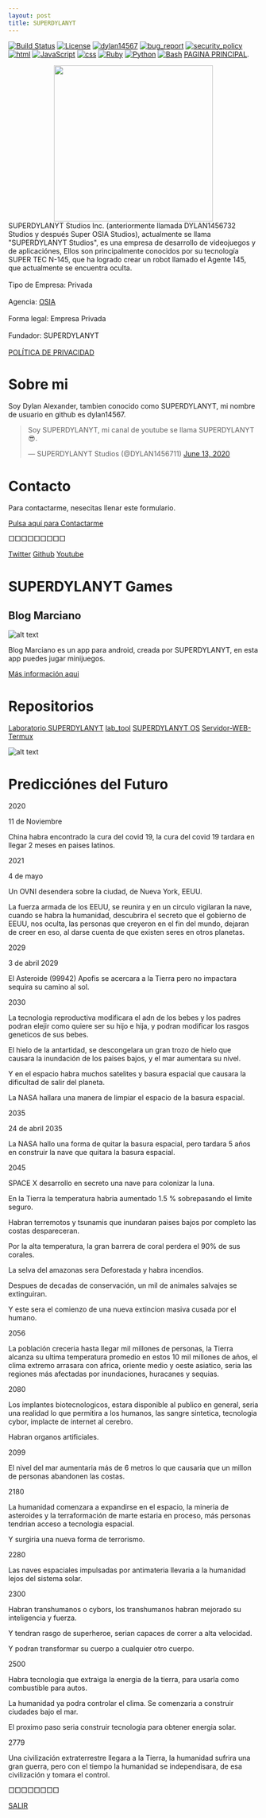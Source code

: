 ```yaml
---
layout: post
title: SUPERDYLANYT
---
```


[![Build Status](https://img.shields.io/github/stars/dylan14567/SUPERDYLANYT-OS.svg)](https://github.com/dylan14567/Laboratorio-SUPERDYLANYT)
[![License](https://img.shields.io/github/license/dylan14567/Laboratorio-SUPERDYLANYT.svg)](https://github.com/dylan14567/Laboratorio-SUPERDYLANYT/blob/master/LICENSE)
[![dylan14567](https://img.shields.io/badge/author-dylan14567-green.svg)](https://github.com/dylan14567)
[![bug_report](https://img.shields.io/badge/bug-report-red.svg)](https://github.com/dylan14567/Laboratorio-SUPERDYLANYT/blob/master/.github/ISSUE_TEMPLATE/bug_report.md)
[![security_policy](https://img.shields.io/badge/security-policy-cyan.svg)](https://github.com/dylan14567/Laboratorio-SUPERDYLANYT/blob/master/.github/SECURITY.md)
[![html](https://img.shields.io/badge/language-html%20-red.svg)](https://www.w3.org/html/)
[![JavaScript](https://img.shields.io/badge/language-JavaScript%20-yellow.svg)](https://es.wikipedia.org/wiki/JavaScript)
[![css](https://img.shields.io/badge/language-css%20-cyan.svg)](https://www.w3.org/Style/CSS/)
[![Ruby](https://img.shields.io/badge/language-Ruby-red.svg)](https://www.ruby-lang.org/)
[![Python](https://img.shields.io/badge/language-Python%20-yellow.svg)](https://www.python.org)
[![Bash](https://img.shields.io/badge/language-Bash-blue.svg)](https://www.gnu.org/software/bash/)
[PAGINA PRINCIPAL](./index.html).


<div class="separator" style="clear: both; text-align: center;">
<a href="https://1.bp.blogspot.com/-ypd7lQEm_BQ/Xok6vl64NYI/AAAAAAAAF84/xNCf39_o9DI5BiPQ-_9H_Iq83xl7FjG7ACLcBGAsYHQ/s1600/1586051713120.png" imageanchor="1" style="margin-left: 1em; margin-right: 1em;"><img border="0" data-original-height="530" data-original-width="540" height="314" src="https://1.bp.blogspot.com/-ypd7lQEm_BQ/Xok6vl64NYI/AAAAAAAAF84/xNCf39_o9DI5BiPQ-_9H_Iq83xl7FjG7ACLcBGAsYHQ/s320/1586051713120.png" width="320" /></a></div>
<div class="separator" style="clear: both; text-align: left;">
SUPERDYLANYT Studios Inc. (anteriormente llamada DYLAN1456732 Studios y después Super OSIA Studios), actualmente se llama "SUPERDYLANYT Studios", es una empresa de desarrollo de videojuegos y de aplicaciónes, Ellos son principalmente conocidos por su tecnología SUPER TEC N-145, que ha logrado crear un robot llamado el Agente 145, que actualmente se encuentra oculta.</div>
<br />
Tipo de Empresa: Privada<br />
<br />
Agencia: <a href="https://superdylanyt.blogspot.com/2020/04/organizacion-superdylanyt-de.html">OSIA</a><br />
<br />
Forma legal: Empresa Privada<br />
<br />
Fundador: SUPERDYLANYT<br />
<br />
<a href="../POLÍTICA-DE-PRIVACIDAD">POLÍTICA DE PRIVACIDAD</a>

# Sobre mi 

Soy Dylan Alexander, tambien conocido como SUPERDYLANYT,
mi nombre de usuario en github es dylan14567.

<blockquote class="twitter-tweet"><p lang="en" dir="ltr">Soy SUPERDYLANYT, mi canal de youtube se llama SUPERDYLANYT 😎.</p>&mdash; SUPERDYLANYT Studios (@DYLAN1456711) <a href="https://twitter.com/DYLAN1456711/status/1271912696888393728?ref_src=twsrc%5Etfw">June 13, 2020</a></blockquote> <script async src="https://platform.twitter.com/widgets.js" charset="utf-8"></script>

# Contacto

Para contactarme, nesecitas llenar este formulario.

<div class="share">
  <a href="contacto" class="contact">Pulsa aquí para Contactarme</a>
</div>

□□□□□□□□□

<div class="share">
  <a href="https://twitter.com/DYLAN1456711" class="tw">Twitter</a>
  <a href="https://github.com/dylan14567" class="git">Github</a>
  <a href="https://www.youtube.com/channel/UCXZow-eof6WFmu4armVahAA" class="yt">Youtube</a>
</div>

# SUPERDYLANYT Games

## Blog Marciano

![alt text](https://dylan14567.github.io/Laboratorio-SUPERDYLANYT/img/20200405_092941.jpg)

Blog Marciano es un app para android, creada por SUPERDYLANYT, en esta app puedes jugar minijuegos.

<a href="Articulos/blogmarciano">Más información aqui</a>

# Repositorios


<div class="share">
  <a href="https://github.com/dylan14567/Laboratorio-SUPERDYLANYT" class="git">Laboratorio SUPERDYLANYT</a>
  <a href="https://github.com/dylan14567/lab_tool" class="git">lab_tool</a>
  <a href="https://github.com/dylan14567/SUPERDYLANYT-OS" class="git">SUPERDYLANYT OS</a>
  <a href="https://github.com/dylan14567/Servidor-WEB-Termux" class="git">Servidor-WEB-Termux</a>
</div>

![alt text](https://raw.githubusercontent.com/dylan14567/Laboratorio-SUPERDYLANYT/master/img/20200614_105850.jpg)

# Predicciónes del Futuro

2020

11 de Noviembre

China habra encontrado la cura del covid 19, la cura del covid 19 tardara en llegar 2 meses en paises latinos.

2021

4 de mayo 

Un OVNI desendera sobre la ciudad, de Nueva York, EEUU.

La fuerza armada de los EEUU, se reunira y en un circulo vigilaran la nave, cuando se habra la humanidad, descubrira el secreto que el gobierno de EEUU, nos oculta, las personas que creyeron en el fin del mundo, dejaran de creer en eso, al darse cuenta de que existen seres en otros planetas.

2029

3 de abril 2029

El Asteroide (99942) Apofis se acercara a la Tierra pero no impactara sequira su camino al sol.

2030

La tecnologia reproductiva modificara el adn de los bebes y los padres podran elejir como quiere ser su hijo e hija, y podran modificar los rasgos geneticos de sus bebes.

El hielo de la antartidad, se descongelara un gran trozo de hielo que causara la inundación de los paises bajos, y el mar aumentara su nivel.

Y en el espacio habra muchos satelites y basura espacial que causara la dificultad de salir del planeta.

La NASA hallara una manera de limpiar el espacio de la basura espacial.

2035

24 de abril 2035

La NASA hallo una forma de quitar la basura espacial, pero tardara 5 años en construir la nave que quitara la basura espacial.

2045

SPACE X desarrollo en secreto una nave para colonizar la luna.

En la Tierra la temperatura habria aumentado 1.5 % sobrepasando el limite seguro.

Habran terremotos y tsunamis que inundaran paises bajos por completo las costas despareceran.

Por la alta temperatura, la gran barrera de coral perdera el 90% de sus corales.

La selva del amazonas sera Deforestada y habra incendios.

Despues de decadas de conservación, un mil de animales salvajes se extinguiran.

Y este sera el comienzo de una nueva extincion masiva cusada por el humano.

2056

La población creceria hasta llegar mil millones de personas, la Tierra alcanza su ultima temperatura promedio en estos 10 mil millones de años, el clima extremo arrasara con africa, oriente medio y oeste asiatico, seria las regiones más afectadas por inundaciones, huracanes y sequias.

2080


Los implantes biotecnologicos, estara disponible al publico en general, seria una realidad lo que permitira a los humanos, las sangre sintetica, tecnologia cybor, implacte de internet al cerebro.

Habran organos artificiales.

2099

El nivel del mar aumentaria más de 6 metros lo que causaria que un millon de personas abandonen las costas.

2180

La humanidad comenzara a expandirse en el espacio, la mineria de asteroides y la terraformación de marte estaria en proceso, más personas tendrian acceso a tecnologia espacial.

Y surgiria una nueva forma de terrorismo.

2280

Las naves espaciales impulsadas por antimateria llevaria a la humanidad lejos del sistema solar.

2300

Habran transhumanos o cybors, los transhumanos habran mejorado su inteligencia y fuerza.

Y tendran rasgo de superheroe, serian capaces de correr a alta velocidad.

Y podran transformar su cuerpo a cualquier otro cuerpo.

2500

Habra tecnologia que extraiga la energia de la tierra, para usarla como combustible para autos.

La humanidad ya podra controlar el clima.
Se comenzaria a construir ciudades bajo el mar.

El proximo paso seria construir tecnologia para obtener energia solar.

2779

Una civilización extraterrestre llegara a la Tierra, la humanidad sufrira una gran guerra, pero con el tiempo la humanidad se independisara, de esa civilización y tomara el control.

□□□□□□□□

[SALIR](./)
